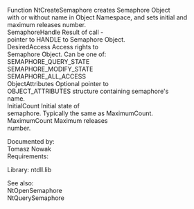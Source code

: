 Function NtCreateSemaphore creates Semaphore Object \
with or without name in Object Namespace, and sets initial and \
maximum releases number. \
SemaphoreHandle Result of call \- \
pointer to HANDLE to Semaphore Object. \
DesiredAccess Access rights to \
Semaphore Object. Can be one of: \
SEMAPHORE\_QUERY\_STATE \
SEMAPHORE\_MODIFY\_STATE \
SEMAPHORE\_ALL\_ACCESS \
ObjectAttributes Optional pointer to \
OBJECT\_ATTRIBUTES structure containing semaphore's \
name. \
InitialCount Initial state of \
semaphore. Typically the same as MaximumCount. \
MaximumCount Maximum releases \
number.

Documented by: \
Tomasz Nowak \
Requirements:

Library: ntdll.lib

See also: \
NtOpenSemaphore \
NtQuerySemaphore
